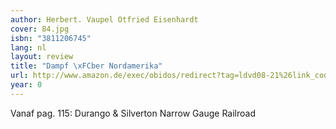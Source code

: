 ```yaml
---
author: Herbert. Vaupel Otfried Eisenhardt
cover: 84.jpg
isbn: "3811206745"
lang: nl
layout: review
title: "Dampf \xFCber Nordamerika"
url: http://www.amazon.de/exec/obidos/redirect?tag=ldvd08-21%26link_code=xm2%26camp=2025%26creative=165953%26path=http://www.amazon.de/gp/redirect.html%253fASIN=3811206745%2526tag=ldvd08-21%2526lcode=xm2%2526cID=2025%2526ccmID=165953%2526location=/o/ASIN/3811206745%25253FSubscriptionId=0VJDVJ14KM0P0VXDCQ82
year: 0
---
```


Vanaf pag. 115: Durango & Silverton Narrow Gauge Railroad
